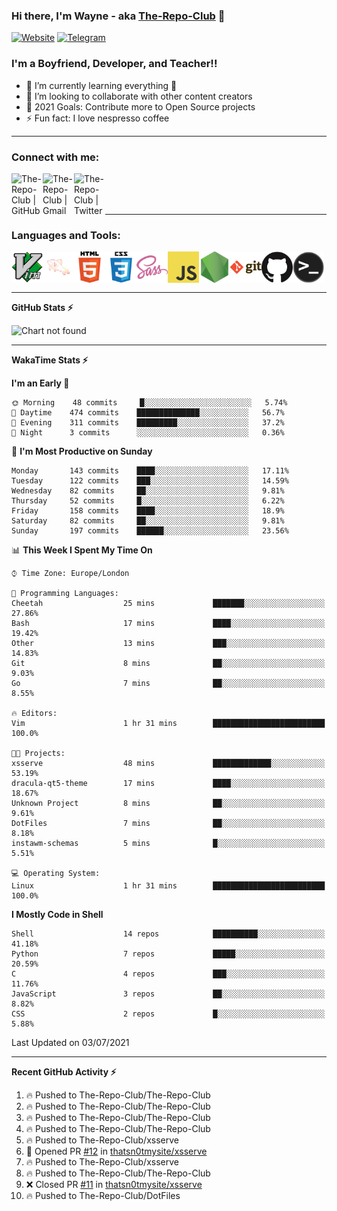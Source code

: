 ### Hi there, I'm Wayne - aka [The-Repo-Club][website] 👋

[![Website](https://img.shields.io/website?label=github.com/The-Repo-Club/&color=orange&style=flat-square&url=https://github.com/The-Repo-Club/)][website]
[![Telegram](https://img.shields.io/badge/Chat%20on-Telegram-orange.svg?color=orange&logo=telegram&style=flat-square)][telegram]

### I'm a Boyfriend, Developer, and Teacher!!

- 🌱 I’m currently learning everything 🤣
- 👯 I’m looking to collaborate with other content creators
- 🥅 2021 Goals: Contribute more to Open Source projects
- ⚡ Fun fact: I love nespresso coffee

---
### Connect with me:

[<img align="left" alt="The-Repo-Club | GitHub" width="50px" src="https://cdn.jsdelivr.net/npm/simple-icons@v3/icons/github.svg" />][website]
[<img align="left" alt="The-Repo-Club | Gmail" width="50px" src="https://cdn.jsdelivr.net/npm/simple-icons@v3/icons/gmail.svg" />][email]
[<img align="left" alt="The-Repo-Club | Twitter" width="50px" src="https://cdn.jsdelivr.net/npm/simple-icons@v3/icons/telegram.svg" />][telegram]

[website]: https://github.com/The-Repo-Club/
[email]: mailto:wayne6324@gmail.com
[telegram]: https://t.me/TheRepoClub

<br />
<br />
<br />

---
### Languages and Tools:

<img align="left" alt="Vim" width="50px" src="https://raw.githubusercontent.com/github/explore/80688e429a7d4ef2fca1e82350fe8e3517d3494d/topics/vim/vim.png" />
<img align="left" alt="Fish" width="50px" src="https://raw.githubusercontent.com/github/explore/80688e429a7d4ef2fca1e82350fe8e3517d3494d/topics/fish/fish.png" />
<img align="left" alt="HTML5" width="50px" src="https://raw.githubusercontent.com/github/explore/80688e429a7d4ef2fca1e82350fe8e3517d3494d/topics/html/html.png" />
<img align="left" alt="CSS3" width="50px" src="https://raw.githubusercontent.com/github/explore/80688e429a7d4ef2fca1e82350fe8e3517d3494d/topics/css/css.png" />
<img align="left" alt="Sass" width="50px" src="https://raw.githubusercontent.com/github/explore/80688e429a7d4ef2fca1e82350fe8e3517d3494d/topics/sass/sass.png" />
<img align="left" alt="JavaScript" width="50px" src="https://raw.githubusercontent.com/github/explore/80688e429a7d4ef2fca1e82350fe8e3517d3494d/topics/javascript/javascript.png" />
<img align="left" alt="Node.js" width="50px" src="https://raw.githubusercontent.com/github/explore/80688e429a7d4ef2fca1e82350fe8e3517d3494d/topics/nodejs/nodejs.png" />
<img align="left" alt="Git" width="50px" src="https://raw.githubusercontent.com/github/explore/80688e429a7d4ef2fca1e82350fe8e3517d3494d/topics/git/git.png" />
<img align="left" alt="GitHub" width="50px" src="https://raw.githubusercontent.com/github/explore/78df643247d429f6cc873026c0622819ad797942/topics/github/github.png" />
<img align="left" alt="Terminal" width="50px" src="https://raw.githubusercontent.com/github/explore/80688e429a7d4ef2fca1e82350fe8e3517d3494d/topics/terminal/terminal.png" />

<br />
<br />
<br />

---

**GitHub Stats ⚡**

![Chart not found](https://github-readme-stats.vercel.app/api?username=The-Repo-Club&theme=tokyonight&show_icons=true&count_private=true&hide_border=true&include_all_commits=true&custom_title=The-Repo-Club%27s+GitHub+Stats)


---

**WakaTime Stats ⚡**

<!--START_SECTION:waka-->
**I'm an Early 🐤** 

```text
🌞 Morning    48 commits     █░░░░░░░░░░░░░░░░░░░░░░░░   5.74% 
🌆 Daytime    474 commits    ██████████████░░░░░░░░░░░   56.7% 
🌃 Evening    311 commits    █████████░░░░░░░░░░░░░░░░   37.2% 
🌙 Night      3 commits      ░░░░░░░░░░░░░░░░░░░░░░░░░   0.36%

```
📅 **I'm Most Productive on Sunday** 

```text
Monday       143 commits    ████░░░░░░░░░░░░░░░░░░░░░   17.11% 
Tuesday      122 commits    ███░░░░░░░░░░░░░░░░░░░░░░   14.59% 
Wednesday    82 commits     ██░░░░░░░░░░░░░░░░░░░░░░░   9.81% 
Thursday     52 commits     █░░░░░░░░░░░░░░░░░░░░░░░░   6.22% 
Friday       158 commits    ████░░░░░░░░░░░░░░░░░░░░░   18.9% 
Saturday     82 commits     ██░░░░░░░░░░░░░░░░░░░░░░░   9.81% 
Sunday       197 commits    ██████░░░░░░░░░░░░░░░░░░░   23.56%

```


📊 **This Week I Spent My Time On** 

```text
⌚︎ Time Zone: Europe/London

💬 Programming Languages: 
Cheetah                  25 mins             ███████░░░░░░░░░░░░░░░░░░   27.86% 
Bash                     17 mins             ████░░░░░░░░░░░░░░░░░░░░░   19.42% 
Other                    13 mins             ███░░░░░░░░░░░░░░░░░░░░░░   14.83% 
Git                      8 mins              ██░░░░░░░░░░░░░░░░░░░░░░░   9.03% 
Go                       7 mins              ██░░░░░░░░░░░░░░░░░░░░░░░   8.55%

🔥 Editors: 
Vim                      1 hr 31 mins        █████████████████████████   100.0%

🐱‍💻 Projects: 
xsserve                  48 mins             █████████████░░░░░░░░░░░░   53.19% 
dracula-qt5-theme        17 mins             ████░░░░░░░░░░░░░░░░░░░░░   18.67% 
Unknown Project          8 mins              ██░░░░░░░░░░░░░░░░░░░░░░░   9.61% 
DotFiles                 7 mins              ██░░░░░░░░░░░░░░░░░░░░░░░   8.18% 
instawm-schemas          5 mins              █░░░░░░░░░░░░░░░░░░░░░░░░   5.51%

💻 Operating System: 
Linux                    1 hr 31 mins        █████████████████████████   100.0%

```

**I Mostly Code in Shell** 

```text
Shell                    14 repos            ██████████░░░░░░░░░░░░░░░   41.18% 
Python                   7 repos             █████░░░░░░░░░░░░░░░░░░░░   20.59% 
C                        4 repos             ███░░░░░░░░░░░░░░░░░░░░░░   11.76% 
JavaScript               3 repos             ██░░░░░░░░░░░░░░░░░░░░░░░   8.82% 
CSS                      2 repos             █░░░░░░░░░░░░░░░░░░░░░░░░   5.88%

```



 Last Updated on 03/07/2021
<!--END_SECTION:waka-->

---

**Recent GitHub Activity :zap:**

<!--START_SECTION:activity-->
1. 🔥 Pushed to The-Repo-Club/The-Repo-Club
2. 🔥 Pushed to The-Repo-Club/The-Repo-Club
3. 🔥 Pushed to The-Repo-Club/The-Repo-Club
4. 🔥 Pushed to The-Repo-Club/The-Repo-Club
5. 🔥 Pushed to The-Repo-Club/xsserve
6. 💪 Opened PR [#12](https://github.com/thatsn0tmysite/xsserve/pull/12) in [thatsn0tmysite/xsserve](https://github.com/thatsn0tmysite/xsserve)
7. 🔥 Pushed to The-Repo-Club/xsserve
8. 🔥 Pushed to The-Repo-Club/The-Repo-Club
9. ❌ Closed PR [#11](https://github.com/thatsn0tmysite/xsserve/pull/11) in [thatsn0tmysite/xsserve](https://github.com/thatsn0tmysite/xsserve)
10. 🔥 Pushed to The-Repo-Club/DotFiles
<!--END_SECTION:activity-->